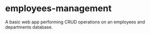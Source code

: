 # employees-management
A basic web app performing CRUD operations on an employees and departments database.

